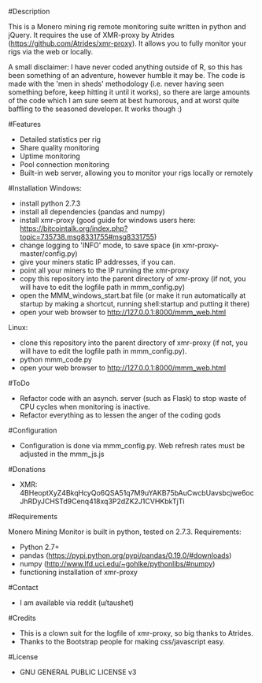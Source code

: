 #Description

This is a Monero mining rig remote monitoring suite written in python and jQuery. It requires the use of XMR-proxy by Atrides (https://github.com/Atrides/xmr-proxy). It allows you to fully monitor your rigs via the web or locally.

A small disclaimer: I have never coded anything outside of R, so this has been something of an adventure, however humble it may be. The code is made with the 'men in sheds' methodology (i.e. never having seen something before, keep hitting it until it works), so there are large amounts of the code which I am sure seem at best humorous, and at worst quite baffling to the seasoned developer. It works though :)

#Features

* Detailed statistics per rig
* Share quality monitoring
* Uptime monitoring
* Pool connection monitoring
* Built-in web server, allowing you to monitor your rigs locally or remotely

#Installation
Windows:

- install python 2.7.3
- install all dependencies (pandas and numpy)
- install xmr-proxy (good guide for windows users here: https://bitcointalk.org/index.php?topic=735738.msg8331755#msg8331755)
- change logging to 'INFO' mode, to save space (in xmr-proxy-master/config.py)
- give your miners static IP addresses, if you can. 
- point all your miners to the IP running the xmr-proxy
- copy this repository into the parent directory of xmr-proxy (if not, you will have to edit the logfile path in mmm_config.py)
- open the MMM_windows_start.bat file (or make it run automatically at startup by making a shortcut, running shell:startup and putting it there)
- open your web browser to http://127.0.0.1:8000/mmm_web.html

Linux:

- clone this repository into the parent directory of xmr-proxy (if not, you will have to edit the logfile path in mmm_config.py).
- python mmm_code.py
- open your web browser to http://127.0.0.1:8000/mmm_web.html

#ToDo

* Refactor code with an asynch. server (such as Flask) to stop waste of CPU cycles when monitoring is inactive.
* Refactor everything as to lessen the anger of the coding gods

#Configuration

* Configuration is done via mmm_config.py. Web refresh rates must be adjusted in the mmm_js.js

#Donations 

* XMR:  4BHeoptXyZ4BkqHcyQo6QSA51q7M9uYAKB75bAuCwcbUavsbcjwe6ocJhRDyJCHSTd9Cenq418xq3P2dZK2J1CVHKbkTjTi

#Requirements

Monero Mining Monitor is built in python, tested on 2.7.3. Requirements:

* Python 2.7+
* pandas (https://pypi.python.org/pypi/pandas/0.19.0/#downloads)
* numpy (http://www.lfd.uci.edu/~gohlke/pythonlibs/#numpy)
* functioning installation of xmr-proxy

#Contact

* I am available via reddit (u/taushet)

#Credits

* This is a clown suit for the logfile of xmr-proxy, so big thanks to Atrides.
* Thanks to the Bootstrap people for making css/javascript easy.

#License

* GNU GENERAL PUBLIC LICENSE v3
